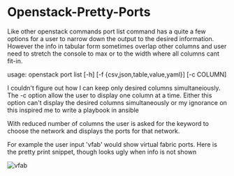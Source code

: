 # Openstack-Pretty-Ports

Like other openstack commands port list command has a quite a few options for a user to narrow down the output to the desired information. However the info in tabular form sometimes overlap other columns and user need to stretch the console to max or to the width where all columns cant fit-in. 

usage: openstack port list [-h] [-f {csv,json,table,value,yaml}] [-c COLUMN]

I couldn't figure out how I can keep only desired columns simultaneiously. The -c option allow the user to display one column at a time. Either this option can't display the desired columns simultaneously or my ignorance on this inspired me to write a playbook in ansible

With reduced number of columns the user is asked for the keyword to choose the network and displays the ports for that network.

For example the user input 'vfab' would show virtual fabric ports. Here is the pretty print snippet, though looks ugly when info is not shown

![vfab](https://user-images.githubusercontent.com/47313728/102305703-87320f00-3f15-11eb-88be-3282f3290515.png)
